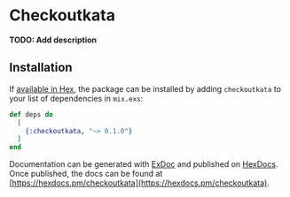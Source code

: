 # Checkoutkata

**TODO: Add description**

## Installation

If [available in Hex](https://hex.pm/docs/publish), the package can be installed
by adding `checkoutkata` to your list of dependencies in `mix.exs`:

```elixir
def deps do
  [
    {:checkoutkata, "~> 0.1.0"}
  ]
end
```

Documentation can be generated with [ExDoc](https://github.com/elixir-lang/ex_doc)
and published on [HexDocs](https://hexdocs.pm). Once published, the docs can
be found at [https://hexdocs.pm/checkoutkata](https://hexdocs.pm/checkoutkata).

